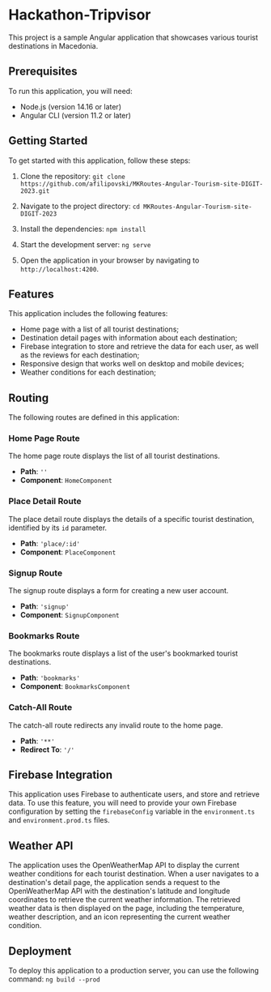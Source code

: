 # Hackathon-Tripvisor

This project is a sample Angular application that showcases various tourist destinations in Macedonia.

## Prerequisites

To run this application, you will need:

- Node.js (version 14.16 or later)
- Angular CLI (version 11.2 or later)

## Getting Started

To get started with this application, follow these steps:

1. Clone the repository:
`git clone https://github.com/afilipovski/MKRoutes-Angular-Tourism-site-DIGIT-2023.git`

2. Navigate to the project directory:
`cd MKRoutes-Angular-Tourism-site-DIGIT-2023`

3. Install the dependencies:
`npm install`

4. Start the development server:
`ng serve`

5. Open the application in your browser by navigating to `http://localhost:4200`.

## Features

This application includes the following features:

- Home page with a list of all tourist destinations;
- Destination detail pages with information about each destination;
- Firebase integration to store and retrieve the data for each user, as well as the reviews for each destination;
- Responsive design that works well on desktop and mobile devices;
- Weather conditions for each destination;

## Routing

The following routes are defined in this application:

### Home Page Route

The home page route displays the list of all tourist destinations.

- **Path**: `''`
- **Component**: `HomeComponent`

### Place Detail Route

The place detail route displays the details of a specific tourist destination, identified by its `id` parameter.

- **Path**: `'place/:id'`
- **Component**: `PlaceComponent`

### Signup Route

The signup route displays a form for creating a new user account.

- **Path**: `'signup'`
- **Component**: `SignupComponent`

### Bookmarks Route

The bookmarks route displays a list of the user's bookmarked tourist destinations.

- **Path**: `'bookmarks'`
- **Component**: `BookmarksComponent`

### Catch-All Route

The catch-all route redirects any invalid route to the home page.

- **Path**: `'**'`
- **Redirect To**: `'/'`

## Firebase Integration

This application uses Firebase to authenticate users, and store and retrieve data. To use this feature, you will need to provide your own Firebase configuration by setting the `firebaseConfig` variable in the `environment.ts` and `environment.prod.ts` files.

## Weather API

The application uses the OpenWeatherMap API to display the current weather conditions for each tourist destination. When a user navigates to a destination's detail page, the application sends a request to the OpenWeatherMap API with the destination's latitude and longitude coordinates to retrieve the current weather information. The retrieved weather data is then displayed on the page, including the temperature, weather description, and an icon representing the current weather condition.

## Deployment

To deploy this application to a production server, you can use the following command:
`ng build --prod`

